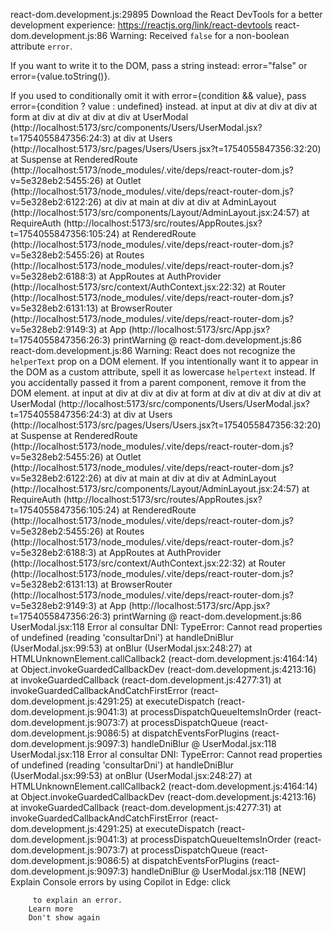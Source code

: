 react-dom.development.js:29895 Download the React DevTools for a better development experience: https://reactjs.org/link/react-devtools
react-dom.development.js:86  Warning: Received `false` for a non-boolean attribute `error`.

If you want to write it to the DOM, pass a string instead: error="false" or error={value.toString()}.

If you used to conditionally omit it with error={condition && value}, pass error={condition ? value : undefined} instead.
    at input
    at div
    at div
    at div
    at form
    at div
    at div
    at div
    at div
    at UserModal (http://localhost:5173/src/components/Users/UserModal.jsx?t=1754055847356:24:3)
    at div
    at Users (http://localhost:5173/src/pages/Users/Users.jsx?t=1754055847356:32:20)
    at Suspense
    at RenderedRoute (http://localhost:5173/node_modules/.vite/deps/react-router-dom.js?v=5e328eb2:5455:26)
    at Outlet (http://localhost:5173/node_modules/.vite/deps/react-router-dom.js?v=5e328eb2:6122:26)
    at div
    at main
    at div
    at div
    at AdminLayout (http://localhost:5173/src/components/Layout/AdminLayout.jsx:24:57)
    at RequireAuth (http://localhost:5173/src/routes/AppRoutes.jsx?t=1754055847356:105:24)
    at RenderedRoute (http://localhost:5173/node_modules/.vite/deps/react-router-dom.js?v=5e328eb2:5455:26)
    at Routes (http://localhost:5173/node_modules/.vite/deps/react-router-dom.js?v=5e328eb2:6188:3)
    at AppRoutes
    at AuthProvider (http://localhost:5173/src/context/AuthContext.jsx:22:32)
    at Router (http://localhost:5173/node_modules/.vite/deps/react-router-dom.js?v=5e328eb2:6131:13)
    at BrowserRouter (http://localhost:5173/node_modules/.vite/deps/react-router-dom.js?v=5e328eb2:9149:3)
    at App (http://localhost:5173/src/App.jsx?t=1754055847356:26:3)
printWarning @ react-dom.development.js:86
react-dom.development.js:86  Warning: React does not recognize the `helperText` prop on a DOM element. If you intentionally want it to appear in the DOM as a custom attribute, spell it as lowercase `helpertext` instead. If you accidentally passed it from a parent component, remove it from the DOM element.
    at input
    at div
    at div
    at div
    at form
    at div
    at div
    at div
    at div
    at UserModal (http://localhost:5173/src/components/Users/UserModal.jsx?t=1754055847356:24:3)
    at div
    at Users (http://localhost:5173/src/pages/Users/Users.jsx?t=1754055847356:32:20)
    at Suspense
    at RenderedRoute (http://localhost:5173/node_modules/.vite/deps/react-router-dom.js?v=5e328eb2:5455:26)
    at Outlet (http://localhost:5173/node_modules/.vite/deps/react-router-dom.js?v=5e328eb2:6122:26)
    at div
    at main
    at div
    at div
    at AdminLayout (http://localhost:5173/src/components/Layout/AdminLayout.jsx:24:57)
    at RequireAuth (http://localhost:5173/src/routes/AppRoutes.jsx?t=1754055847356:105:24)
    at RenderedRoute (http://localhost:5173/node_modules/.vite/deps/react-router-dom.js?v=5e328eb2:5455:26)
    at Routes (http://localhost:5173/node_modules/.vite/deps/react-router-dom.js?v=5e328eb2:6188:3)
    at AppRoutes
    at AuthProvider (http://localhost:5173/src/context/AuthContext.jsx:22:32)
    at Router (http://localhost:5173/node_modules/.vite/deps/react-router-dom.js?v=5e328eb2:6131:13)
    at BrowserRouter (http://localhost:5173/node_modules/.vite/deps/react-router-dom.js?v=5e328eb2:9149:3)
    at App (http://localhost:5173/src/App.jsx?t=1754055847356:26:3)
printWarning @ react-dom.development.js:86
UserModal.jsx:118  Error al consultar DNI: TypeError: Cannot read properties of undefined (reading 'consultarDni')
    at handleDniBlur (UserModal.jsx:99:53)
    at onBlur (UserModal.jsx:248:27)
    at HTMLUnknownElement.callCallback2 (react-dom.development.js:4164:14)
    at Object.invokeGuardedCallbackDev (react-dom.development.js:4213:16)
    at invokeGuardedCallback (react-dom.development.js:4277:31)
    at invokeGuardedCallbackAndCatchFirstError (react-dom.development.js:4291:25)
    at executeDispatch (react-dom.development.js:9041:3)
    at processDispatchQueueItemsInOrder (react-dom.development.js:9073:7)
    at processDispatchQueue (react-dom.development.js:9086:5)
    at dispatchEventsForPlugins (react-dom.development.js:9097:3)
handleDniBlur @ UserModal.jsx:118
UserModal.jsx:118  Error al consultar DNI: TypeError: Cannot read properties of undefined (reading 'consultarDni')
    at handleDniBlur (UserModal.jsx:99:53)
    at onBlur (UserModal.jsx:248:27)
    at HTMLUnknownElement.callCallback2 (react-dom.development.js:4164:14)
    at Object.invokeGuardedCallbackDev (react-dom.development.js:4213:16)
    at invokeGuardedCallback (react-dom.development.js:4277:31)
    at invokeGuardedCallbackAndCatchFirstError (react-dom.development.js:4291:25)
    at executeDispatch (react-dom.development.js:9041:3)
    at processDispatchQueueItemsInOrder (react-dom.development.js:9073:7)
    at processDispatchQueue (react-dom.development.js:9086:5)
    at dispatchEventsForPlugins (react-dom.development.js:9097:3)
handleDniBlur @ UserModal.jsx:118
[NEW] Explain Console errors by using Copilot in Edge: click
         
         to explain an error. 
        Learn more
        Don't show again
